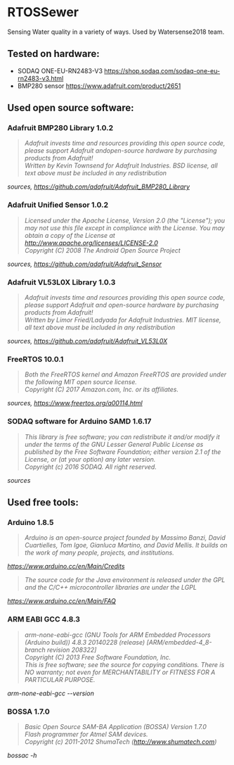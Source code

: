 # RTOSSewer

Sensing Water quality in a variety of ways. Used by Watersense2018 team.


## Tested on hardware:

- SODAQ ONE-EU-RN2483-V3 https://shop.sodaq.com/sodaq-one-eu-rn2483-v3.html
- BMP280 sensor https://www.adafruit.com/product/2651


## Used open source software:

### Adafruit BMP280 Library 1.0.2

> *Adafruit invests time and resources providing this open source code, please support Adafruit andopen-source hardware by purchasing products from Adafruit!*  
> *Written by Kevin Townsend for Adafruit Industries. BSD license, all text above must be included in any redistribution*

*sources, https://github.com/adafruit/Adafruit_BMP280_Library*


### Adafruit Unified Sensor 1.0.2

> *Licensed under the Apache License, Version 2.0 (the "License"); you may not use this file except in compliance with the License. You may obtain a copy of the License at http://www.apache.org/licenses/LICENSE-2.0*  
> *Copyright (C) 2008 The Android Open Source Project*

*sources, https://github.com/adafruit/Adafruit_Sensor*


### Adafruit VL53L0X Library 1.0.3

> *Adafruit invests time and resources providing this open source code, please support Adafruit and open-source hardware by purchasing products from Adafruit!*  
> *Written by Limor Fried/Ladyada for Adafruit Industries. MIT license, all text above must be included in any redistribution*

*sources, https://github.com/adafruit/Adafruit_VL53L0X*


### FreeRTOS 10.0.1

> *Both the FreeRTOS kernel and Amazon FreeRTOS are provided under the following MIT open source license.*  
> *Copyright (C) 2017 Amazon.com, Inc. or its affiliates.*

*sources, https://www.freertos.org/a00114.html*  


### SODAQ software for Arduino SAMD 1.6.17

> *This library is free software; you can redistribute it and/or modify it under the terms of the GNU Lesser General Public License as published by the Free Software Foundation; either version 2.1 of the License, or (at your option) any later version.*  
> *Copyright (c) 2016 SODAQ. All right reserved.*

*sources*


## Used free tools:

### Arduino 1.8.5

> *Arduino is an open-source project founded by Massimo Banzi, David Cuartielles, Tom Igoe, Gianluca Martino, and David Mellis. It builds on the work of many people, projects, and institutions.*

*https://www.arduino.cc/en/Main/Credits*

> *The source code for the Java environment is released under the GPL and the C/C++ microcontroller libraries are under the LGPL*

*https://www.arduino.cc/en/Main/FAQ*


### ARM EABI GCC 4.8.3

> *arm-none-eabi-gcc (GNU Tools for ARM Embedded Processors (Arduino build)) 4.8.3 20140228 (release) [ARM/embedded-4_8-branch revision 208322]*  
> *Copyright (C) 2013 Free Software Foundation, Inc.*  
> *This is free software; see the source for copying conditions. There is NO warranty; not even for MERCHANTABILITY or FITNESS FOR A PARTICULAR PURPOSE.*

*arm-none-eabi-gcc --version*


### BOSSA 1.7.0

> *Basic Open Source SAM-BA Application (BOSSA) Version 1.7.0*  
> *Flash programmer for Atmel SAM devices.*  
> *Copyright (c) 2011-2012 ShumaTech (http://www.shumatech.com)*

*bossac -h*
